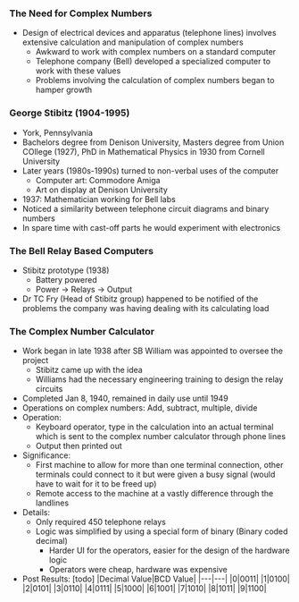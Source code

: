 ### The Need for Complex Numbers
 - Design of electrical devices and apparatus (telephone lines) involves extensive calculation and manipulation of complex numbers
	 - Awkward to work with complex numbers on a standard computer
	 - Telephone company (Bell) developed a specialized computer to work with these values
	 - Problems involving the calculation of complex numbers began to hamper growth

### George Stibitz (1904-1995)
 - York, Pennsylvania
 - Bachelors degree from Denison University, Masters degree from Union COllege (1927), PhD in Mathematical Physics in 1930 from Cornell University
 - Later years (1980s-1990s) turned to non-verbal uses of the computer
	 - Computer art: Commodore Amiga
	 - Art on display at Denison University
 - 1937: Mathematician working for Bell labs
 - Noticed a similarity between telephone circuit diagrams and binary numbers
 - In spare time with cast-off parts he would experiment with electronics

### The Bell Relay Based Computers
 - Stibitz prototype (1938)
	 - Battery powered
	 - Power -> Relays -> Output
 - Dr TC Fry (Head of Stibitz group) happened to be notified of the problems the company was having dealing with its calculating load

### The Complex Number Calculator
 - Work began in late 1938 after SB William was appointed to oversee the project
	 - Stibitz came up with the idea
	 - Williams had the necessary engineering training to design the relay circuits
 - Completed Jan 8, 1940, remained in daily use until 1949
 - Operations on complex numbers: Add, subtract, multiple, divide
 - Operation:
	 - Keyboard operator, type in the calculation into an actual terminal which is sent to the complex number calculator through phone lines
	 - Output then printed out
 - Significance:
	 - First machine to allow for more than one terminal connection, other terminals could connect to it but were given a busy signal (would have to wait for it to be freed up)
	 - Remote access to the machine at a vastly difference through the landlines
 - Details:
	 - Only required 450 telephone relays
	 - Logic was simplified by using a special form of binary (Binary coded decimal)
		 - Harder UI for the operators, easier for the design of the hardware logic
		 - Operators were cheap, hardware was expensive
 - Post Results: [todo]
|Decimal Value|BCD Value|
|---|---|
|0|0011|
|1|0100|
|2|0101|
|3|0110|
|4|0111|
|5|1000|
|6|1001|
|7|1010|
|8|1011|
|9|1100|